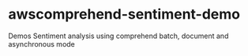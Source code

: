 # awscomprehend-sentiment-demo
Demos Sentiment analysis using comprehend batch, document and asynchronous mode
